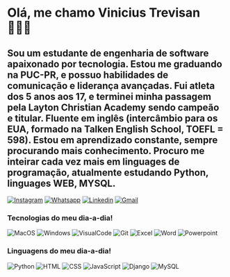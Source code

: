 # Olá, me chamo Vinicius Trevisan 🙋🏻‍♂️ 
## Sou um estudante de engenharia de software apaixonado por tecnologia. Estou me graduando na PUC-PR, e possuo habilidades de comunicação e liderança avançadas. Fui atleta dos 5 anos aos 17, e terminei minha passagem pela Layton Christian Academy sendo campeão e titular. Fluente em inglês (intercâmbio para os EUA, formado na Talken English School, TOEFL = 598). Estou em aprendizado constante, sempre procurando mais conhecimento. Procuro me inteirar cada vez mais em linguages de programação, atualmente estudando Python, linguages WEB, MYSQL.

[![Instagram](https://img.shields.io/badge/Instagram-E4405F?style=for-the-badge&logo=instagram&logoColor=white)](https://www.instagram.com/vinii.trevisan/)
[![Whatsapp](https://img.shields.io/badge/WhatsApp-25D366?style=for-the-badge&logo=whatsapp&logoColor=white)](https://wa.me/5541991221573)
[![Linkedin](https://img.shields.io/badge/LinkedIn-0077B5?style=for-the-badge&logo=linkedin&logoColor=white)](https://www.linkedin.com/in/vinicius-trevisan-741b66329/)
[![Gmail](https://img.shields.io/badge/Gmail-D14836?style=for-the-badge&logo=gmail&logoColor=white)](mailto:vinimtrevisan@gmail.com)

### Tecnologias do meu dia-a-dia!
![MacOS](https://img.shields.io/badge/mac%20os-000000?style=for-the-badge&logo=apple&logoColor=white)
![Windows](https://img.shields.io/badge/Windows-0078D6?style=for-the-badge&logo=windows&logoColor=white)
![VisualCode](https://img.shields.io/badge/Visual_Studio_Code-0078D4?style=for-the-badge&logo=visual%20studio%20code&logoColor=white)
![Git](https://img.shields.io/badge/GIT-E44C30?style=for-the-badge&logo=git&logoColor=white)
![Excel](https://img.shields.io/badge/Microsoft_Excel-217346?style=for-the-badge&logo=microsoft-excel&logoColor=white)
![Word](https://img.shields.io/badge/Microsoft_Word-2B579A?style=for-the-badge&logo=microsoft-word&logoColor=white)
![Powerpoint](https://img.shields.io/badge/Microsoft_PowerPoint-B7472A?style=for-the-badge&logo=microsoft-powerpoint&logoColor=white)
### Linguagens do meu dia-a-dia!
![Python](https://img.shields.io/badge/Python-14354C?style=for-the-badge&logo=python&logoColor=white)
![HTML](https://img.shields.io/badge/HTML-239120?style=for-the-badge&logo=html5&logoColor=white)
![CSS](https://img.shields.io/badge/CSS-239120?&style=for-the-badge&logo=css3&logoColor=white)
![JavaScript](https://img.shields.io/badge/JavaScript-F7DF1E?style=for-the-badge&logo=javascript&logoColor=black)
![Django](https://img.shields.io/badge/Django-092E20?style=for-the-badge&logo=django&logoColor=white)
![MySQL](https://img.shields.io/badge/MySQL-00000F?style=for-the-badge&logo=mysql&logoColor=white)

